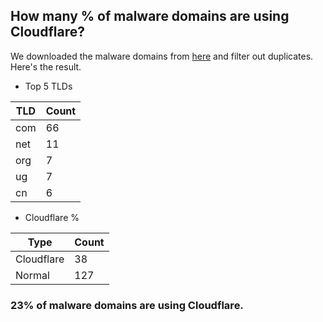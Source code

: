 ## How many % of malware domains are using Cloudflare?


We downloaded the malware domains from [here](https://urlhaus.abuse.ch) and filter out duplicates.
Here's the result.


[//]: # (start replacement)


- Top 5 TLDs

| TLD | Count |
| --- | --- |
| com | 66 |
| net | 11 |
| org | 7 |
| ug | 7 |
| cn | 6 |


- Cloudflare %

| Type | Count |
| --- | --- |
| Cloudflare | 38 |
| Normal | 127 |


### 23% of malware domains are using Cloudflare.